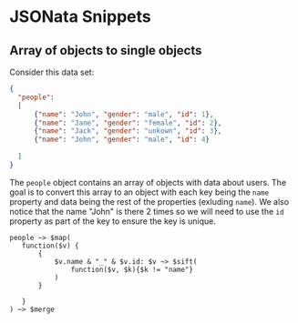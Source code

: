 # JSONata Snippets

## Array of objects to single objects

Consider this data set:

```json
{
  "people":
  [
      {"name": "John", "gender": "male", "id": 1},
      {"name": "Jane", "gender": "female", "id": 2},
      {"name": "Jack", "gender": "unkown", "id": 3},
      {"name": "John", "gender": "male", "id": 4}
  
  ]
}
```

The `people` object contains an array of objects with data about users.  The goal is to convert this array to an object with each key being the `name` property and data being the rest of the properties (exluding `name`).  We also notice that the name "John" is there 2 times so we will need to use the `id` property as part of the key to ensure the key is unique.



```
people ~> $map(
   function($v) {
       {
           $v.name & "_" & $v.id: $v ~> $sift(
               function($v, $k){$k != "name"}
           )
       }

   }
) ~> $merge
```
